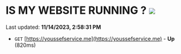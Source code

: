 # IS MY WEBSITE RUNNING ? [![](https://img.shields.io/static/v1?label=Sponsor&message=%E2%9D%A4&logo=GitHub&color=%23fe8e86)](https://github.com/sponsors/<username>)

Last updated: **11/14/2023, 2:58:31 PM**

- `GET` [https://youssefservice.me](https://youssefservice.me) - **Up** (820ms)
